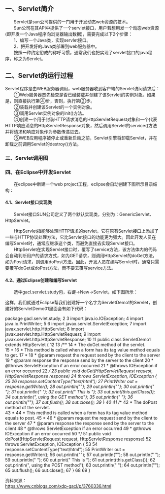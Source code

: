 ## 一、Servlet简介  
　　Servlet是sun公司提供的一门用于开发动态web资源的技术。  
　　Sun公司在其API中提供了一个servlet接口，用户若想用发一个动态web资源(即开发一个Java程序向浏览器输出数据)，需要完成以下2个步骤：  
　　1、编写一个Java类，实现servlet接口。  
　　2、把开发好的Java类部署到web服务器中。  
　　按照一种约定俗成的称呼习惯，通常我们也把实现了servlet接口的java程序，称之为Servlet。  

## 二、Servlet的运行过程  
Servlet程序是由WEB服务器调用，web服务器收到客户端的Servlet访问请求后：   
　　①Web服务器首先检查是否已经装载并创建了该Servlet的实例对象。如果是，则直接执行第④步，否则，执行第②步。  
　　②装载并创建该Servlet的一个实例对象。   
　　③调用Servlet实例对象的init()方法。  
　　④创建一个用于封装HTTP请求消息的HttpServletRequest对象和一个代表HTTP响应消息的HttpServletResponse对象，然后调用Servlet的service()方法并将请求和响应对象作为参数传递进去。  
　　⑤WEB应用程序被停止或重新启动之前，Servlet引擎将卸载Servlet，并在卸载之前调用Servlet的destroy()方法。   


### 三、Servlet调用图  

### 四、在Eclipse中开发Servlet  
　　在eclipse中新建一个web project工程，eclipse会自动创建下图所示目录结构：    


#### 4.1、Servlet接口实现类  

　　Servlet接口SUN公司定义了两个默认实现类，分别为：GenericServlet、HttpServlet。  

　　HttpServlet指能够处理HTTP请求的servlet，它在原有Servlet接口上添加了一些与HTTP协议处理方法，它比Servlet接口的功能更为强大。因此开发人员在编写Servlet时，通常应继承这个类，而避免直接去实现Servlet接口。  
　　HttpServlet在实现Servlet接口时，覆写了service方法，该方法体内的代码会自动判断用户的请求方式，如为GET请求，则调用HttpServlet的doGet方法，如为Post请求，则调用doPost方法。因此，开发人员在编写Servlet时，通常只需要覆写doGet或doPost方法，而不要去覆写service方法。  

#### 4.2、通过Eclipse创建和编写Servlet    

　　选中gacl.servlet.study包，右键→New→Servlet，如下图所示：  


这样，我们就通过Eclipse帮我们创建好一个名字为ServletDemo1的Servlet，创建好的ServletDemo01里面会有如下代码：  

package gacl.servlet.study;
 2 
 3 import java.io.IOException;
 4 import java.io.PrintWriter;
 5 
 6 import javax.servlet.ServletException;
 7 import javax.servlet.http.HttpServlet;
 8 import javax.servlet.http.HttpServletRequest;
 9 import javax.servlet.http.HttpServletResponse;
10 
11 public class ServletDemo1 extends HttpServlet {
12 
13     /**
14      * The doGet method of the servlet. <br>
15      *
16      * This method is called when a form has its tag value method equals to get.
17      * 
18      * @param request the request send by the client to the server
19      * @param response the response send by the server to the client
20      * @throws ServletException if an error occurred
21      * @throws IOException if an error occurred
22      */
23     public void doGet(HttpServletRequest request, HttpServletResponse response)
24             throws ServletException, IOException {
25 
26         response.setContentType("text/html");
27         PrintWriter out = response.getWriter();
28         out.println("<!DOCTYPE HTML PUBLIC \"-//W3C//DTD HTML 4.01 Transitional//EN\">");
29         out.println("<HTML>");
30         out.println("  <HEAD><TITLE>A Servlet</TITLE></HEAD>");
31         out.println("  <BODY>");
32         out.print("    This is ");
33         out.print(this.getClass());
34         out.println(", using the GET method");
35         out.println("  </BODY>");
36         out.println("</HTML>");
37         out.flush();
38         out.close();
39     }
40 
41     /**
42      * The doPost method of the servlet. <br>
43      *
44      * This method is called when a form has its tag value method equals to post.
45      * 
46      * @param request the request send by the client to the server
47      * @param response the response send by the server to the client
48      * @throws ServletException if an error occurred
49      * @throws IOException if an error occurred
50      */
51     public void doPost(HttpServletRequest request, HttpServletResponse response)
52             throws ServletException, IOException {
53 
54         response.setContentType("text/html");
55         PrintWriter out = response.getWriter();
56         out.println("<!DOCTYPE HTML PUBLIC \"-//W3C//DTD HTML 4.01 Transitional//EN\">");
57         out.println("<HTML>");
58         out.println("  <HEAD><TITLE>A Servlet</TITLE></HEAD>");
59         out.println("  <BODY>");
60         out.print("    This is ");
61         out.print(this.getClass());
62         out.println(", using the POST method");
63         out.println("  </BODY>");
64         out.println("</HTML>");
65         out.flush();
66         out.close();
67     }
68 
69 }






资料来源：  
https://www.cnblogs.com/xdp-gacl/p/3760336.html

